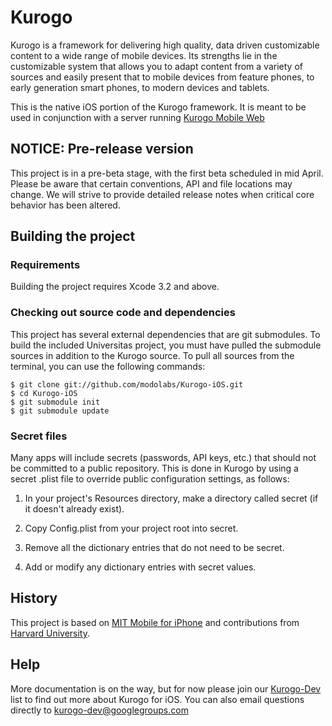 # Kurogo

Kurogo is a framework for delivering high quality, data driven
customizable content to a wide range of mobile devices. Its strengths
lie in the customizable system that allows you to adapt content from a
variety of sources and easily present that to mobile devices from
feature phones, to early generation smart phones, to modern devices
and tablets.

This is the native iOS portion of the Kurogo framework. It is meant to
be used in conjunction with a server running 
[Kurogo Mobile Web](https://github.com/modolabs/Kurogo-Mobile-Web)

## NOTICE: Pre-release version

This project is in a pre-beta stage, with the first beta scheduled in
mid April.  Please be aware that certain conventions, API and file
locations may change. We will strive to provide detailed release notes
when critical core behavior has been altered.

## Building the project

### Requirements

Building the project requires Xcode 3.2 and above.

### Checking out source code and dependencies

This project has several external dependencies that are git
submodules.  To build the included Universitas project, you must have
pulled the submodule sources in addition to the Kurogo source.  To
pull all sources from the terminal, you can use the following
commands:

    $ git clone git://github.com/modolabs/Kurogo-iOS.git
    $ cd Kurogo-iOS
    $ git submodule init
    $ git submodule update

### Secret files

Many apps will include secrets (passwords, API keys, etc.) that should
not be committed to a public repository. This is done in Kurogo by
using a secret .plist file to override public configuration settings,
as follows:

1. In your project's Resources directory, make a directory called
   secret (if it doesn't already exist).

2. Copy Config.plist from your project root into secret.

3. Remove all the dictionary entries that do not need to be secret.

4. Add or modify any dictionary entries with secret values.

## History

This project is based on
[MIT Mobile for iPhone](https://github.com/MIT-Mobile/MIT-Mobile-for-iPhone)
and contributions from
[Harvard University](https://github.com/modolabs/Harvard-Mobile-for-iPhone).

## Help

More documentation is on the way, but for now please join our 
[Kurogo-Dev](https://groups.google.com/group/kurogo-dev?pli=1) list to find out
more about Kurogo for iOS. You can also email questions directly to 
kurogo-dev@googlegroups.com